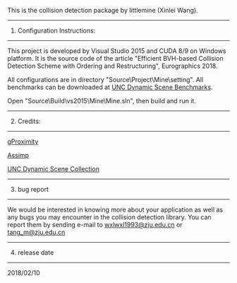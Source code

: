 This is the collision detection package by littlemine (Xinlei Wang).

------------------------------------------------------------------------------
1. Configuration Instructions:
------------------------------------------------------------------------------

This project is developed by Visual Studio 2015 and CUDA 8/9 on Windows platform. It is the source code of the article "Efficient BVH-based Collision Detection Scheme with Ordering and Restructuring", Eurographics 2018.

All configurations are in directory "Source\Project\Mine\setting\".
All benchmarks can be downloaded at [UNC Dynamic Scene Benchmarks](http://gamma.cs.unc.edu/DYNAMICB/).

Open "Source\Build\vs2015\Mine\Mine.sln", then build and run it.


------------------------------------------------------------------------------
2. Credits:
------------------------------------------------------------------------------

[gProximity](http://gamma.cs.unc.edu/GPUCOL/)

[Assimp](http://www.assimp.org/)

[UNC Dynamic Scene Collection](http://gamma.cs.unc.edu/DYNAMICB/)

------------------------------------------------------------------------------
3. bug report
------------------------------------------------------------------------------

We would be interested in knowing more about your application as well as any
bugs you may encounter in the collision detection library. You can
report them by sending e-mail to wxlwxl1993@zju.edu.cn or tang_m@zju.edu.cn

------------------------------------------------------------------------------
4. release date
------------------------------------------------------------------------------

2018/02/10
